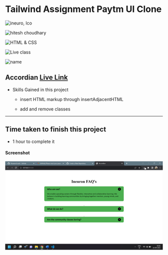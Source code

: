 # Tailwind Assignment Paytm UI Clone

![ineuro, lco](https://img.shields.io/badge/iNeuron-LCO-green)

![hitesh choudhary](https://img.shields.io/badge/Hitesh--Choudhary-Full--stack--JS--bootcamp-red)

![HTML & CSS](https://img.shields.io/badge/JAVASCRIPT-DOM-orange)

![Live class](https://img.shields.io/badge/LIVE--CLASS-PROJECT--ACCORDIAN-lightgrey)

![name](https://img.shields.io/badge/Vimal--Kumar-lightgrey)

## Accordian [Live Link](https://accordian-js.netlify.app/)

- Skills Gained in this project

  - insert HTML markup through insertAdjacentHTML

  - add and remove classes

---

## Time taken to finish this project

- 1 hour to complete it

#### Screenshot

![Desktop](./Image/js-1.png/)
